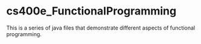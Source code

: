 # cs400e_FunctionalProgramming

This is a series of java files that demonstrate different aspects of functional programming.
